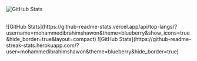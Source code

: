 ![GitHub Stats](https://github-readme-stats.vercel.app/api?username=mohammedibrahimshawon&theme=blueberry&show_icons=true&hide_border=true&count_private=true)


<br>
![GitHub Stats](https://github-readme-stats.vercel.app/api/top-langs/?username=mohammedibrahimshawon&theme=blueberry&show_icons=true&hide_border=true&layout=compact)
![GitHub Stats](https://github-readme-streak-stats.herokuapp.com/?user=mohammedibrahimshawon&theme=blueberry&hide_border=true)
<!---
mohammedibrahimshawon/mohammedibrahimshawon is a ✨ special ✨ repository because its `README.md` (this file) appears on your GitHub profile.
You can click the Preview link to take a look at your changes.
--->
